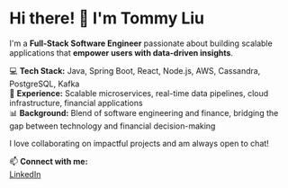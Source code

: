 # Hi there! 👋 I'm Tommy Liu  

I'm a **Full-Stack Software Engineer** passionate about building scalable applications that **empower users with data-driven insights**.  

💻 **Tech Stack:** Java, Spring Boot, React, Node.js, AWS, Cassandra, PostgreSQL, Kafka  
🚀 **Experience:** Scalable microservices, real-time data pipelines, cloud infrastructure, financial applications  
📊 **Background:** Blend of software engineering and finance, bridging the gap between technology and financial decision-making  

I love collaborating on impactful projects and am always open to chat!

📫 **Connect with me:**  
[LinkedIn](https://linkedin.com/in/tommyliu625)

